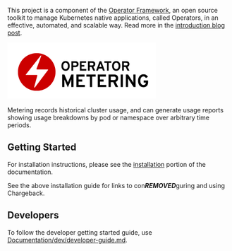 This project is a component of the [Operator Framework](https://github.com/operator-framework), an open source toolkit to manage Kubernetes native applications, called Operators, in an effective, automated, and scalable way. Read more in the [introduction blog post](https://coreos.com/blog/introducing-operator-framework).

![Operator Metering](Documentation/operator_logo_metering_color.png)

Metering records historical cluster usage, and can generate usage reports showing usage breakdowns by pod or namespace over arbitrary time periods.

## Getting Started

For installation instructions, please see the [installation](Documentation/chargeback-install.md) portion of the documentation.

See the above installation guide for links to con***REMOVED***guring and using Chargeback.

## Developers

To follow the developer getting started guide, use [Documentation/dev/developer-guide.md](Documentation/dev/developer-guide.md).
